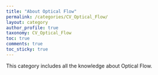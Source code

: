 ```yaml
---
title: "About Optical Flow"
permalink: /categories/CV_Optical_Flow/
layout: category
author_profile: true
taxonomy: CV_Optical_Flow
toc: true
comments: true
toc_sticky: true
---
```


This category includes all the knowledge about Optical Flow.